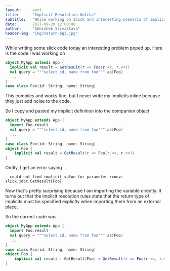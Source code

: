 ```yaml
---
layout:     post
title:      "Implicit Resolution Gotcha"
subtitle:   "While working on Slick and interesting scenario of implicit resolution came up"
date:       2017-09-29 12:00:00
author:     "Abhishek Srivastava"
header-img: "img/saturn-bg3.jpg"
---
```


While writing some slick code today an interesting problem poped up. Here is the code I was working on

```scala
object MyApp extends App {
  implicit val result = GetResult(r => Foo(r.<<, r.<<))
  val query = """select id, name from foo""".as[Foo]
  ...
}
case class Foo(id: String, name: String)
```

This compiles and works fine, but I never write my implicits inline becuase they just add noise to the code.

So I copy and pasted my implicit definition into the companion object

```scala
object MyApp extends App {
  import Foo.result	
  val query = """select id, name from foo""".as[Foo]
  ...
}
case class Foo(id: String, name: String)
object Foo {
	implicit val result = GetResult(r => Foo(r.<<, r.<<))	
}
```

Oddly, I get an error saying

```
  could not find implicit value for parameter rconv: slick.jdbc.GetResult[Foo]
```

Now that's pretty surprising because I am importing the variable directly. It turns out that the implicit resolution rules state that the return type of implicits must be specified explictly when importing them from an external place.

So the correct code was

```scala
object MyApp extends App {
  import Foo.result	
  val query = """select id, name from foo""".as[Foo]
  ...
}
case class Foo(id: String, name: String)
object Foo {
	implicit val result : GetResult[Foo] = GetResult(r => Foo(r.<<, r.<<))	
}
```

